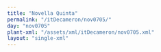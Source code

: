 ```yaml
---
title: "Novella Quinta"
permalink: "/itDecameron/nov0705/"
day: "nov0705"
plant-xml: "/assets/xml/itDecameron/nov0705.xml"
layout: "single-xml"
---
```

